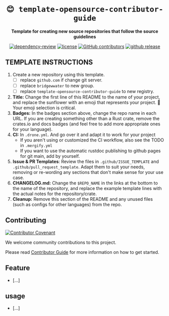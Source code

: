 <div align="center">

<!--- FIXME: Pick an emoji and name your project! --->
# `😊 template-opensource-contributor-guide`

<!--- FIXME: Write short catchy description/tagline of project --->
**Template for creating new source repositories that follow the source guidelines**

<!--- FIXME: Update crate, repo and CI workflow names here! Remove any that are not relevant --->

[![dependency-review](https://github.com/bridgewwater/template-opensource-contributor-guide/actions/workflows/dependency-review.yml/badge.svg)](https://github.com/bridgewwater/template-opensource-contributor-guide/actions/workflows/dependency-review.yml)
[![license](https://img.shields.io/github/license/bridgewwater/template-opensource-contributor-guide)](https://github.com/bridgewwater/template-opensource-contributor-guide)
[![GitHub contributors](https://img.shields.io/github/contributors/bridgewwater/template-opensource-contributor-guide)](https://github.com/bridgewwater/template-opensource-contributor-guide)
[![github release](https://img.shields.io/github/v/release/bridgewwater/template-opensource-contributor-guide?style=social)](https://github.com/bridgewwater/template-opensource-contributor-guide/releases)

</div>

<!--- FIXME: check this finish then remove --->

<!--- FIXME: check this finish then remove --->
## TEMPLATE INSTRUCTIONS

1. Create a new repository using this template.
   - [ ] replace `github.com` if change git server.
   - [ ] replace `bridgewwater` to new group.
   - [ ] replace `template-opensource-contributor-guide` to new registry.
2. **Title:** Change the first line of this README to the name of your project, and replace the sunflower with an emoji that represents your project. 🚨 Your emoji selection is critical.
3. **Badges:** In the badges section above, change the repo name in each URL. If you are creating something other than a Rust crate, remove the crates.io and docs badges (and feel free to add more appropriate ones for your language).
4. **CI:** In `.drone.yml`. And go over it and adapt it to work for your project
    - If you aren't using or customized the CI workflow, also see the TODO in `.mergify.yml`
    - If you want to use the automatic rustdoc publishing to github pages for git main, add by yourself.
5. **Issue & PR Templates**: Review the files in `.github/ISSUE_TEMPLATE` and `.github/pull_request_template`. Adapt them
to suit your needs, removing or re-wording any sections that don't make sense for your use case.
1. **CHANGELOG.md:** Change the `$REPO_NAME` in the links at the bottom to the name of the repository, and replace the example template lines with the actual notes for the repository/crate.
2. **Cleanup:** Remove this section of the README and any unused files (such as configs for other languages) from the repo.

<!--- FIXME: read this then remove --->

## Contributing

[![Contributor Covenant](https://img.shields.io/badge/contributor%20covenant-v1.4-ff69b4.svg)](.github/CODE_OF_CONDUCT.md)

We welcome community contributions to this project.

Please read [Contributor Guide](.github/CONTRIBUTING_DOC/CONTRIBUTING.md) for more information on how to get started.

## Feature

- [...]

## usage

- [...]